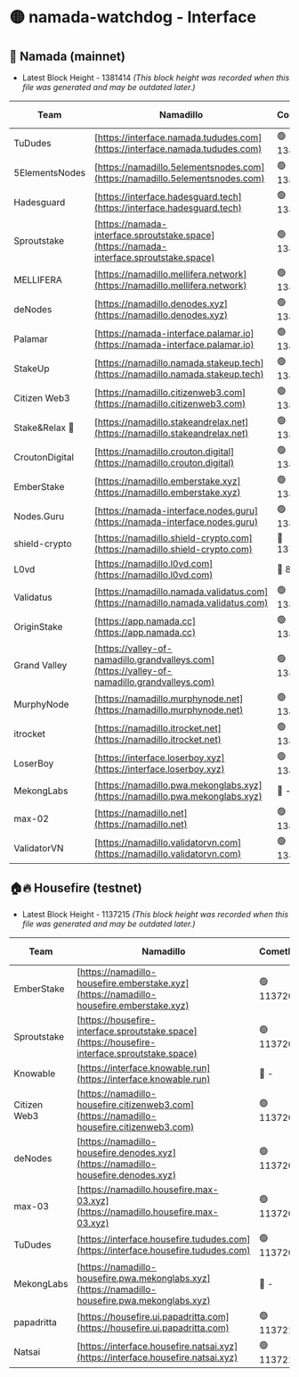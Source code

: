 # 🟡 namada-watchdog - Interface

## 🚀 Namada (mainnet)
- Latest Block Height - 1381414 *(This block height was recorded when this file was generated and may be outdated later.)*

| Team | Namadillo | CometBFT | Indexer | MASP Indexer |
|-|-|-|-|-|
| TuDudes | [https://interface.namada.tududes.com](https://interface.namada.tududes.com) | 🟢 1381333 | 🟢 1381332 | 🟢 1381332 |
| 5ElementsNodes | [https://namadillo.5elementsnodes.com](https://namadillo.5elementsnodes.com) | 🟢 1381333 | 🟢 1381333 | 🟢 1381333 |
| Hadesguard | [https://interface.hadesguard.tech](https://interface.hadesguard.tech) | 🟢 1381334 | 🟢 1381333 | 🟢 1381334 |
| Sproutstake | [https://namada-interface.sproutstake.space](https://namada-interface.sproutstake.space) | 🟢 1381334 | 🟢 1381334 | 🟢 1381335 |
| MELLIFERA | [https://namadillo.mellifera.network](https://namadillo.mellifera.network) | 🟢 1381335 | 🟢 1381335 | 🟢 1381335 |
| deNodes | [https://namadillo.denodes.xyz](https://namadillo.denodes.xyz) | 🟢 1381336 | 🟢 1381336 | 🟢 1381335 |
| Palamar | [https://namada-interface.palamar.io](https://namada-interface.palamar.io) | 🟢 1381336 | 🟢 1381336 | 🟢 1381336 |
| StakeUp | [https://namadillo.namada.stakeup.tech](https://namadillo.namada.stakeup.tech) | 🟢 1381337 | 🟢 1381337 | 🟢 1381337 |
| Citizen Web3 | [https://namadillo.citizenweb3.com](https://namadillo.citizenweb3.com) | 🟢 1381338 | 🟢 1381338 | 🟢 1381338 |
| Stake&Relax 🦥 | [https://namadillo.stakeandrelax.net](https://namadillo.stakeandrelax.net) | 🟢 1381399 | 🟢 1381399 | 🟢 1381399 |
| CroutonDigital | [https://namadillo.crouton.digital](https://namadillo.crouton.digital) | 🟢 1381400 | 🔴 1338918 | 🟢 1381400 |
| EmberStake | [https://namadillo.emberstake.xyz](https://namadillo.emberstake.xyz) | 🟢 1381401 | 🟢 1381401 | 🟢 1381401 |
| Nodes.Guru | [https://namada-interface.nodes.guru](https://namada-interface.nodes.guru) | 🟢 1381401 | 🟢 1381401 | 🟢 1381401 |
| shield-crypto | [https://namadillo.shield-crypto.com](https://namadillo.shield-crypto.com) | 🔴 1377092 | 🔴 1366168 | 🔴 1372366 |
| L0vd | [https://namadillo.l0vd.com](https://namadillo.l0vd.com) | 🔴 894059 | 🔴 1269187 | 🔴 894059 |
| Validatus | [https://namadillo.namada.validatus.com](https://namadillo.namada.validatus.com) | 🟢 1381404 | 🔴 1338199 | 🟢 1381404 |
| OriginStake | [https://app.namada.cc](https://app.namada.cc) | 🟢 1381404 | 🟢 1381404 | 🟢 1381404 |
| Grand Valley | [https://valley-of-namadillo.grandvalleys.com](https://valley-of-namadillo.grandvalleys.com) | 🟢 1381405 | 🟢 1381405 | 🟢 1381406 |
| MurphyNode | [https://namadillo.murphynode.net](https://namadillo.murphynode.net) | 🟢 1381406 | 🟢 1381406 | 🔴 - |
| itrocket | [https://namadillo.itrocket.net](https://namadillo.itrocket.net) | 🟢 1381406 | 🔴 1339267 | 🟢 1381406 |
| LoserBoy | [https://interface.loserboy.xyz](https://interface.loserboy.xyz) | 🟢 1381407 | 🟢 1381407 | 🔴 - |
| MekongLabs | [https://namadillo.pwa.mekonglabs.xyz](https://namadillo.pwa.mekonglabs.xyz) | 🔴 - | 🔴 - | 🔴 - |
| max-02 | [https://namadillo.net](https://namadillo.net) | 🟢 1381413 | 🟢 1381413 | 🟢 1381413 |
| ValidatorVN | [https://namadillo.validatorvn.com](https://namadillo.validatorvn.com) | 🟢 1381414 | 🟢 1381414 | 🟢 1381414 |

## 🏠🔥 Housefire (testnet)
- Latest Block Height - 1137215 *(This block height was recorded when this file was generated and may be outdated later.)*

| Team | Namadillo | CometBFT | Indexer | MASP Indexer |
|-|-|-|-|-|
| EmberStake | [https://namadillo-housefire.emberstake.xyz](https://namadillo-housefire.emberstake.xyz) | 🟢 1137205 | 🟢 1137205 | 🔴 1083022 |
| Sproutstake | [https://housefire-interface.sproutstake.space](https://housefire-interface.sproutstake.space) | 🟢 1137206 | 🟢 1137206 | 🟢 1137206 |
| Knowable | [https://interface.knowable.run](https://interface.knowable.run) | 🔴 - | 🔴 - | 🔴 - |
| Citizen Web3 | [https://namadillo-housefire.citizenweb3.com](https://namadillo-housefire.citizenweb3.com) | 🟢 1137206 | 🟢 1137206 | 🔴 - |
| deNodes | [https://namadillo-housefire.denodes.xyz](https://namadillo-housefire.denodes.xyz) | 🟢 1137208 | 🟢 1137208 | 🟢 1137208 |
| max-03 | [https://namadillo.housefire.max-03.xyz](https://namadillo.housefire.max-03.xyz) | 🟢 1137209 | 🟢 1137209 | 🟢 1137209 |
| TuDudes | [https://interface.housefire.tududes.com](https://interface.housefire.tududes.com) | 🟢 1137209 | 🟢 1137209 | 🟢 1137209 |
| MekongLabs | [https://namadillo-housefire.pwa.mekonglabs.xyz](https://namadillo-housefire.pwa.mekonglabs.xyz) | 🔴 - | 🔴 - | 🔴 - |
| papadritta | [https://housefire.ui.papadritta.com](https://housefire.ui.papadritta.com) | 🟢 1137214 | 🔴 972185 | 🔴 - |
| Natsai | [https://interface.housefire.natsai.xyz](https://interface.housefire.natsai.xyz) | 🟢 1137215 | 🟢 1137215 | 🟢 1137215 |

